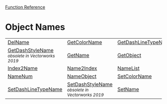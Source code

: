 [Function Reference](../README.md)

# Object Names
| | | |
|---|---|---|
| [DelName](../Functions/DelName.md) | [GetColorName](../Functions/GetColorName.md) | [GetDashLineTypeName](../Functions/GetDashLineTypeName.md) |
| [GetDashStyleName](../Functions/GetDashStyleName.md) <sub>*obsolete in Vectorworks 2019*</sub>| [GetName](../Functions/GetName.md) | [GetObject](../Functions/GetObject.md) |
| [Index2Name](../Functions/Index2Name.md) | [Name2Index](../Functions/Name2Index.md) | [NameList](../Functions/NameList.md) |
| [NameNum](../Functions/NameNum.md) | [NameObject](../Functions/NameObject.md) | [SetColorName](../Functions/SetColorName.md) |
| [SetDashLineTypeName](../Functions/SetDashLineTypeName.md) | [SetDashStyleName](../Functions/SetDashStyleName.md) <sub>*obsolete in Vectorworks 2019*</sub>| [SetName](../Functions/SetName.md) |

